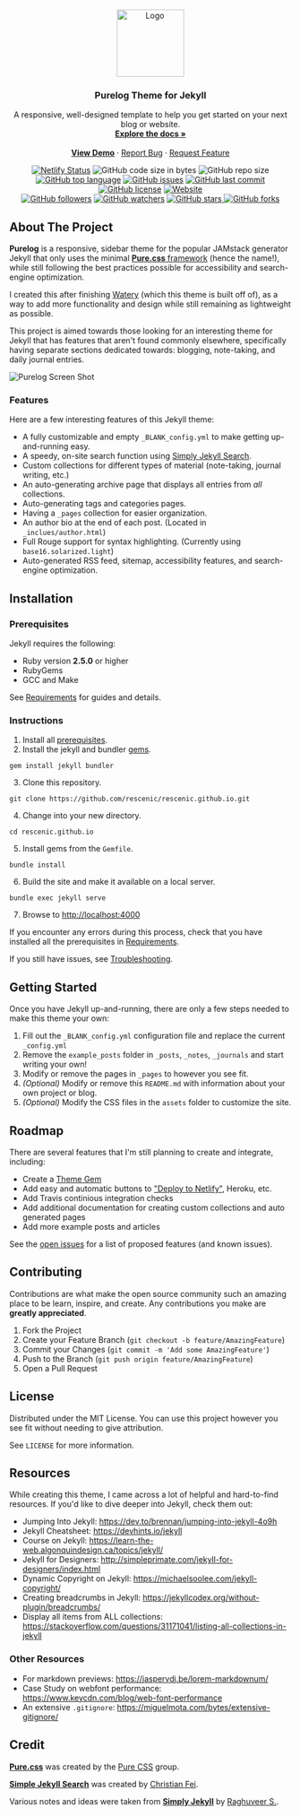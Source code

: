 <!-- PROJECT LOGO -->
<br />
<p align="center">
  <a href="https://github.com/rescenic/rescenic.github.io">
    <img src="/assets/profile.png" alt="Logo" width="120" height="120">
  </a>

  <h3 align="center">Purelog Theme for Jekyll</h3>

  <p align="center">
    A responsive, well-designed template to help you get started on your next blog or website.
    <br />
    <a href="https://github.com/rescenic/rescenic.github.io"><strong>Explore the docs »</strong></a>
    <br />
    <br />
    <strong><a href="https://purelog.netlify.app">View Demo</a></strong>
    ·
    <a href="https://github.com/rescenic/rescenic.github.io/issues">Report Bug</a>
    ·
    <a href="https://github.com/rescenic/rescenic.github.io/issues">Request Feature</a>
  </p>
</p>

<!-- BADGES -->
<p align="center">
<a href="https://app.netlify.com/sites/purelog/deploys"><img src="https://api.netlify.com/api/v1/badges/062e333f-9e9d-440d-9b40-16d11959793d/deploy-status" alt="Netlify Status"></a>
<img alt="GitHub code size in bytes" src="https://img.shields.io/github/languages/code-size/rescenic/rescenic.github.io">
<img alt="GitHub repo size" src="https://img.shields.io/github/repo-size/rescenic/rescenic.github.io">
<a href="https://github.com/rescenic/rescenic.github.io/search?l=html"><img alt="GitHub top language" src="https://img.shields.io/github/languages/top/rescenic/rescenic.github.io"></a>
<a href="https://github.com/rescenic/rescenic.github.io/issues"><img alt="GitHub issues" src="https://img.shields.io/github/issues/rescenic/rescenic.github.io"></a>
<a href="https://github.com/rescenic/rescenic.github.io/commits/main"><img alt="GitHub last commit" src="https://img.shields.io/github/last-commit/rescenic/rescenic.github.io"></a>
<a href="https://github.com/rescenic/rescenic.github.io/blob/main/LICENSE"><img alt="GitHub license" src="https://img.shields.io/github/license/rescenic/rescenic.github.io"></a>
<a href="https://purelog.netlify.app"><img alt="Website" src="https://img.shields.io/website?down_color=red&down_message=Offline%21&label=Status&up_color=darkgreen&up_message=Online%21&url=https%3A%2F%2Fpurelog.netlify.app"></a>
<br />
<a href="https://github.com/rescenic?tab=followers"><img alt="GitHub followers" src="https://img.shields.io/github/followers/rescenic?label=Follow%20Me%21&style=social"></a>
<a href="https://github.com/rescenic/rescenic.github.io/watchers"><img alt="GitHub watchers" src="https://img.shields.io/github/watchers/rescenic/rescenic.github.io?label=Watch%21&style=social"></a>
<a href="https://github.com/rescenic/rescenic.github.io/stargazers"><img alt="GitHub stars" src="https://img.shields.io/github/stars/rescenic/rescenic.github.io?label=Star%21&style=social"> </a>
<a href="https://github.com/rescenic/rescenic.github.io/network/members"><img alt="GitHub forks"src="https://img.shields.io/github/forks/rescenic/rescenic.github.io?label=Fork%21&style=social"></a>
</p>

<!-- ABOUT THE PROJECT -->

## About The Project

**Purelog** is a responsive, sidebar theme for the popular JAMstack generator Jekyll that only uses the minimal [**Pure.css** framework](https://github.com/pure-css/pure) (hence the name!), while still following the best practices possible for accessibility and search-engine optimization.

I created this after finishing [Watery](https://github.com/rescenic/watery) (which this theme is built off of), as a way to add more functionality and design while still remaining as lightweight as possible.

This project is aimed towards those looking for an interesting theme for Jekyll that has features that aren't found commonly elsewhere, specifically having separate sections dedicated towards: blogging, note-taking, and daily journal entries.

![Purelog Screen Shot](https://i.postimg.cc/NfxJvZgx/purelog2.png)

### Features

Here are a few interesting features of this Jekyll theme:

-   A fully customizable and empty `_BLANK_config.yml` to make getting up-and-running easy.
-   A speedy, on-site search function using [Simply Jekyll Search](https://github.com/christian-fei/Simple-Jekyll-Search).
-   Custom collections for different types of material (note-taking, journal writing, etc.)
-   An auto-generating archive page that displays all entries from _all_ collections.
-   Auto-generating tags and categories pages.
-   Having a `_pages` collection for easier organization.
-   An author bio at the end of each post. (Located in `_inclues/author.html`)
-   Full Rouge support for syntax highlighting. (Currently using `base16.solarized.light`)
-   Auto-generated RSS feed, sitemap, accessibility features, and search-engine optimization.

## Installation

### Prerequisites

Jekyll requires the following:

-   Ruby version **2.5.0** or higher
-   RubyGems
-   GCC and Make

See [Requirements](https://jekyllrb.com/docs/installation/#requirements) for guides and details.

### Instructions

1. Install all [prerequisites](https://jekyllrb.com/docs/installation/).
2. Install the jekyll and bundler [gems](https://jekyllrb.com/docs/ruby-101/#gems).

```
gem install jekyll bundler
```

3. Clone this repository.

```
git clone https://github.com/rescenic/rescenic.github.io.git
```

4. Change into your new directory.

```
cd rescenic.github.io
```

5. Install gems from the `Gemfile`.

```
bundle install
```

6. Build the site and make it available on a local server.

```
bundle exec jekyll serve
```

7. Browse to [http://localhost:4000](http://localhost:4000)

If you encounter any errors during this process, check that you have installed all the prerequisites in [Requirements](https://jekyllrb.com/docs/installation/#requirements).

If you still have issues, see [Troubleshooting](https://jekyllrb.com/docs/troubleshooting/#configuration-problems).

## Getting Started

Once you have Jekyll up-and-running, there are only a few steps needed to make this theme your own:

1. Fill out the `_BLANK_config.yml` configuration file and replace the current `_config.yml`
2. Remove the `example_posts` folder in `_posts`, `_notes`, `_journals` and start writing your own!
3. Modify or remove the pages in `_pages` to however you see fit.
4. _(Optional)_ Modify or remove this `README.md` with information about your own project or blog.
5. _(Optional)_ Modify the CSS files in the `assets` folder to customize the site.

<!-- ROADMAP -->

## Roadmap

There are several features that I'm still planning to create and integrate, including:

-   Create a [Theme Gem](https://jekyllrb.com/docs/themes/#publishing-your-theme)
-   Add easy and automatic buttons to ["Deploy to Netlify"](https://docs.netlify.com/site-deploys/create-deploys/#deploy-to-netlify-button), Heroku, etc.
-   Add Travis continious integration checks
-   Add additional documentation for creating custom collections and auto generated pages
-   Add more example posts and articles

See the [open issues](https://github.com/othneildrew/Best-README-Template/issues) for a list of proposed features (and known issues).

<!-- CONTRIBUTING -->

## Contributing

Contributions are what make the open source community such an amazing place to be learn, inspire, and create. Any contributions you make are **greatly appreciated**.

1. Fork the Project
2. Create your Feature Branch (`git checkout -b feature/AmazingFeature`)
3. Commit your Changes (`git commit -m 'Add some AmazingFeature'`)
4. Push to the Branch (`git push origin feature/AmazingFeature`)
5. Open a Pull Request

<!-- LICENSE -->

## License

Distributed under the MIT License. You can use this project however you see fit without needing to give attribution.

See `LICENSE` for more information.

## Resources

While creating this theme, I came across a lot of helpful and hard-to-find resources. If you'd like to dive deeper into Jekyll, check them out:

-   Jumping Into Jekyll: <https://dev.to/brennan/jumping-into-jekyll-4o9h>
-   Jekyll Cheatsheet: <https://devhints.io/jekyll>
-   Course on Jekyll: <https://learn-the-web.algonquindesign.ca/topics/jekyll/>
-   Jekyll for Designers: <http://simpleprimate.com/jekyll-for-designers/index.html>
-   Dynamic Copyright on Jekyll: <https://michaelsoolee.com/jekyll-copyright/>
-   Creating breadcrumbs in Jekyll: <https://jekyllcodex.org/without-plugin/breadcrumbs/>
-   Display all items from ALL collections: <https://stackoverflow.com/questions/31171041/listing-all-collections-in-jekyll>

### Other Resources

-   For markdown previews: <https://jaspervdj.be/lorem-markdownum/>
-   Case Study on webfont performance: <https://www.keycdn.com/blog/web-font-performance>
-   An extensive `.gitignore`: <https://miguelmota.com/bytes/extensive-gitignore/>

## Credit

[**Pure.css**](https://purecss.io/) was created by the [Pure CSS](https://github.com/pure-css) group.

[**Simple Jekyll Search**](https://github.com/christian-fei/Simple-Jekyll-Search) was created by [Christian Fei](https://github.com/christian-fei).

Various notes and ideas were taken from [**Simply Jekyll**](https://github.com/raghuveerdotnet/simply-jekyll) by [Raghuveer S.](https://github.com/raghuveerdotnet).

